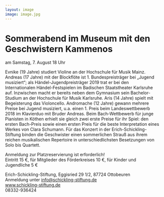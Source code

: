 ```yaml
---
layout: image
image: image.jpg
---
```


# **Sommerabend im Museum mit den Geschwistern Kammenos**

am Samstag, 7. August 18 Uhr  

Evnike (19 Jahre) studiert Violine an der Hochschule für Musik Mainz. Andreas (17 Jahre) mit der Blockflöte ist 1. Bundespreisträger bei „Jugend musiziert“; als Händel-Jugendpreisträger 2019 trat er bei den Internationalen Händel-Festspielen im Badischen Staatstheater Karlsruhe auf. Inzwischen macht er bereits neben dem Gymnasium sein Bachelor-Studium an der Hochschule für Musik Karlsruhe. Aris (14 Jahre) spielt mit Begeisterung das Violoncello. Andromache (12 Jahre) gewann mehrere Preise bei Jugend musiziert, u.a. einen 1. Preis beim Landeswettbewerb 2018 im Klavierduo mit Bruder Andreas. Beim Bach-Wettbewerb für junge Pianisten in Köthen erhielt sie gleich zwei erste Preise für ihr Spiel: den ersten Bach-Preis sowie einen ersten Preis für die beste Interpretation eines Werkes von Clara Schumann. 
Für das Konzert in der Erich-Schickling-Stiftung binden die Geschwister einen sommerlichen Strauß aus ihrem reichen musikalischen Repertoire in unterschiedlichsten Besetzungen von Solo bis Quartett.

Anmeldung zur Platzreservierung ist erforderlich!   
Eintritt 15 €, für Mitglieder des Förderkreises 10 €, für Kinder und Jugendliche 5 €

Erich-Schickling-Stiftung, Eggisried 29 1/2, 87724 Ottobeuren  
Anmeldung unter
info@schickling-stiftung.de  
www.schickling-stiftung.de  
08332-936424


